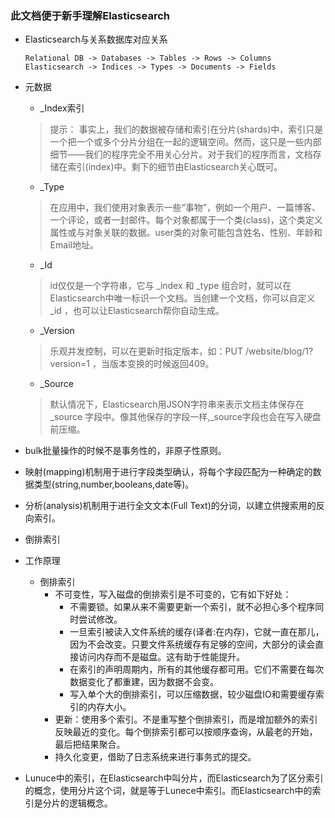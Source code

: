 ### 此文档便于新手理解Elasticsearch

* Elasticsearch与关系数据库对应关系
    ```
    Relational DB -> Databases -> Tables -> Rows -> Columns
    Elasticsearch -> Indices -> Types -> Documents -> Fields
    ```
* 元数据
    * _Index索引
    > 提示：
    > 事实上，我们的数据被存储和索引在分片(shards)中，索引只是一个把一个或多个分片分组在一起的逻辑空间。然而，这只是一些内部细节——我们的程序完全不用关心分片。对于我们的程序而言，文档存储在索引(index)中。剩下的细节由Elasticsearch关心既可。
    * _Type
    > 在应用中，我们使用对象表示一些“事物”，例如一个用户、一篇博客、一个评论，或者一封邮件。每个对象都属于一个类(class)，这个类定义属性或与对象关联的数据。user类的对象可能包含姓名、性别、年龄和Email地址。
    * _Id
    > id仅仅是一个字符串，它与 _index 和 _type 组合时，就可以在Elasticsearch中唯一标识一个文档。当创建一个文档，你可以自定义 _id ，也可以让Elasticsearch帮你自动生成。
    * _Version
    > 乐观并发控制，可以在更新时指定版本，如：PUT /website/blog/1?version=1 ，当版本变换的时候返回409。
    * _Source
    > 默认情况下，Elasticsearch用JSON字符串来表示文档主体保存在_source 字段中。像其他保存的字段一样,_source字段也会在写入硬盘前压缩。

* bulk批量操作的时候不是事务性的，非原子性原则。
* 映射(mapping)机制用于进行字段类型确认，将每个字段匹配为一种确定的数据类型(string,number,booleans,date等)。
* 分析(analysis)机制用于进行全文文本(Full Text)的分词，以建立供搜索用的反向索引。
* 倒排索引

* 工作原理
  * 倒排索引
    * 不可变性，写入磁盘的倒排索引是不可变的，它有如下好处：
        * 不需要锁。如果从来不需要更新一个索引，就不必担心多个程序同时尝试修改。
        * 一旦索引被读入文件系统的缓存(译者:在内存)，它就一直在那儿，因为不会改变。只要文件系统缓存有足够的空间，大部分的读会直接访问内存而不是磁盘。这有助于性能提升。
        * 在索引的声明周期内，所有的其他缓存都可用。它们不需要在每次数据变化了都重建，因为数据不会变。
        * 写入单个大的倒排索引，可以压缩数据，较少磁盘IO和需要缓存索引的内存大小。
    * 更新：使用多个索引。不是重写整个倒排索引，而是增加额外的索引反映最近的变化。每个倒排索引都可以按顺序查询，从最老的开始，最后把结果聚合。
    * 持久化变更，借助了日志系统来进行事务式的提交。
* Lunuce中的索引，在Elasticsearch中叫分片，而Elasticsearch为了区分索引的概念，使用分片这个词，就是等于Lunece中索引。而Elasticsearch中的索引是分片的逻辑概念。